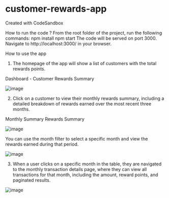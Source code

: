# customer-rewards-app
Created with CodeSandbox

How to run the code ? 
From the root folder of the project, run the following commands:
npm install
npm start The code will be served on port 3000. Navigate to http://localhost:3000/ in your browser.

How to use the app

1. The homepage of the app will show a list of customers with the total rewards points.

 Dashboard - Customer Rewards Summary

![image](https://github.com/user-attachments/assets/7cc31e98-2d1c-40e9-941c-1adba023031d)

2. Click on a customer to view their monthly rewards summary, including a detailed breakdown of rewards earned over the most recent three months.
 
 Monthly Summary Rewards Summary
 
![image](https://github.com/user-attachments/assets/90d9bb4d-eaf5-41ce-ba3f-341bde628d23)

You can use the month filter to select a specific month and view the rewards earned during that period.

![image](https://github.com/user-attachments/assets/d9c948ce-c90f-4919-af86-47737db527fa)

3. When a user clicks on a specific month in the table, they are navigated to the monthly transaction details page, where they can view all transactions for that month, including the amount, reward points, and paginated results.

 ![image](https://github.com/user-attachments/assets/1a043502-b5fa-4292-9ff5-aadb4a86c8c9)


